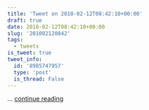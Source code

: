```yaml
---
title: 'Tweet on 2010-02-12T08:42:10+00:00'
draft: true
date: 2010-02-12T08:42:10+00:00
slug: '201002120842'
tags:
  - tweets
is_tweet: true
tweet_info:
  id: '8985747957'
  type: 'post'
  is_thread: False
---
```




... [continue reading](https://x.com/sytelus/status/8985747957)
